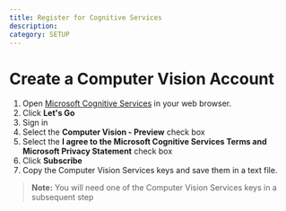 ```yaml
---
title: Register for Cognitive Services
description:
category: SETUP
---
```


# Create a Computer Vision Account

1. Open [Microsoft Cognitive Services](https://www.microsoft.com/cognitive-services/en-us/sign-up) in your web browser.
2. Click **Let's Go**
3. Sign in
4. Select the **Computer Vision - Preview** check box
5. Select the **I agree to the Microsoft Cognitive Services Terms and Microsoft Privacy Statement** check box
6. Click **Subscribe**
7. Copy the Computer Vision Services keys and save them in a text file.  

> **Note:** You will need one of the Computer Vision Services keys in a subsequent step